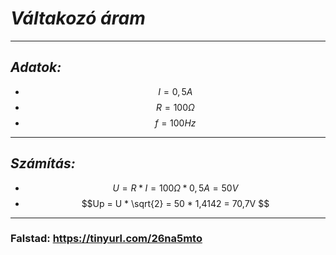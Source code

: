 # *Váltakozó áram*  

---
  
## *Adatok:*  
- $$I = 0,5A$$  
- $$R = 100 Ω$$  
- $$f = 100 Hz$$ 
  
---

## *Számítás:*  
- $$U = R * I = 100Ω * 0,5A = 50V $$
- $$Up = U * \sqrt{2} = 50 * 1,4142 = 70,7V $$

---

### Falstad: https://tinyurl.com/26na5mto




